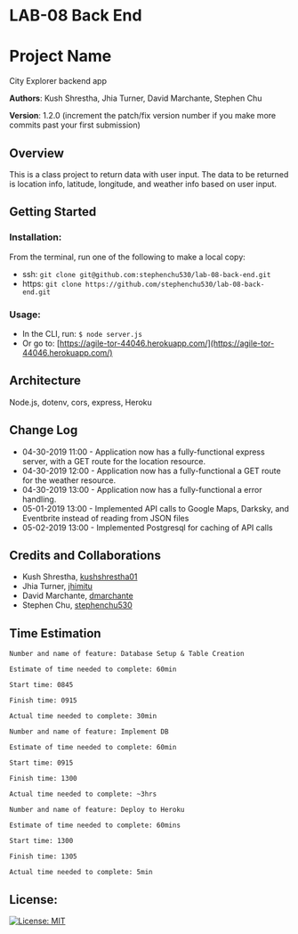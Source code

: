 # LAB-08 Back End

# Project Name

City Explorer backend app

**Authors**: Kush Shrestha, Jhia Turner, David Marchante, Stephen Chu

**Version**: 1.2.0 (increment the patch/fix version number if you make more commits past your first submission)

## Overview
This is a class project to return data with user input. The data to be returned is location info, latitude, longitude, and weather info based on user input.

## Getting Started

### Installation:
From the terminal, run one of the following to make a local copy:
* ssh: `git clone git@github.com:stephenchu530/lab-08-back-end.git`
* https: `git clone https://github.com/stephenchu530/lab-08-back-end.git`

### Usage:
* In the CLI, run: `$ node server.js`
* Or go to: [https://agile-tor-44046.herokuapp.com/](https://agile-tor-44046.herokuapp.com/)


## Architecture
  Node.js, dotenv, cors, express, Heroku

## Change Log

* 04-30-2019 11:00 - Application now has a fully-functional express server, with a GET route for the location resource.
* 04-30-2019 12:00 - Application now has a fully-functional a GET route for the weather resource.
* 04-30-2019 13:00 - Application now has a fully-functional a error handling.
* 05-01-2019 13:00 - Implemented API calls to Google Maps, Darksky, and Eventbrite instead of reading from JSON files
* 05-02-2019 13:00 - Implemented Postgresql for caching of API calls


## Credits and Collaborations
* Kush Shrestha, [kushshrestha01](https://github.com/kushshrestha01)
* Jhia Turner, [jhimitu](https://github.com/jhimitu)
* David Marchante, [dmarchante](https://github.com/dmarchante)
* Stephen Chu, [stephenchu530](https://github.com/stephenchu530)

## Time Estimation
```
Number and name of feature: Database Setup & Table Creation

Estimate of time needed to complete: 60min

Start time: 0845

Finish time: 0915

Actual time needed to complete: 30min
```
```
Number and name of feature: Implement DB

Estimate of time needed to complete: 60min

Start time: 0915

Finish time: 1300

Actual time needed to complete: ~3hrs
```
```
Number and name of feature: Deploy to Heroku

Estimate of time needed to complete: 60mins

Start time: 1300

Finish time: 1305

Actual time needed to complete: 5min
```

## License:
[![License: MIT](https://img.shields.io/badge/License-MIT-yellow.svg)](https://github.com/stephenchu530/lab-08-back-end/blob/master/LICENSE)
